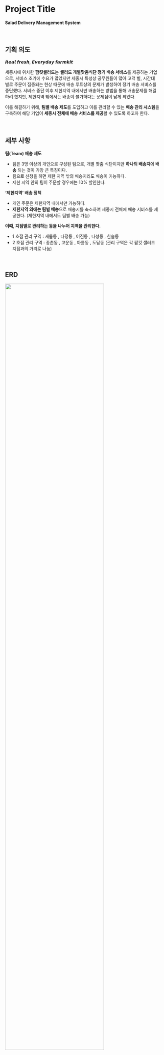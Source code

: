 # Project Title  
**Salad Delivery Management System**  
<br/><br/>

## 기획 의도
𝙍𝙚𝙖𝙡 𝙛𝙧𝙚𝙨𝙝, 𝙀𝙫𝙚𝙧𝙮𝙙𝙖𝙮 𝙛𝙖𝙧𝙢𝙠𝙞𝙩

   세종시에 위치한 **팜킷샐러드**는 **샐러드 개별맞춤식단 정기 배송 서비스**를 제공하는 기업으로, 서비스 초기에 수요가 많았지만 세종시 특성상 공무원들이 많아 고객 별, 시간대 별로 주문이 집중되는 현상 때문에 배송 루트상의 문제가 발생하여 정기 배송 서비스를 중단했다. 서비스 중단 이후 제한지역 내에서만 배송하는 방법을 통해 배송문제를 해결하려 했지만, 제한지역 밖에서는 배송이 불가하다는 문제점이 남게 되었다. 

   이를 해결하기 위해, **팀별 배송 제도**를 도입하고 이를 관리할 수 있는 **배송 관리 시스템**을 구축하여 해당 기업이 **세종시 전체에 배송 서비스를 제공**할 수 있도록 하고자 한다.  
   <br/><br/>


## 세부 사항
**팀(Team) 배송 제도**
- 팀은 3명 이상의 개인으로 구성된 팀으로, 개별 맞춤 식단이지만 **하나의 배송지에 배송** 되는 것이 가장 큰 특징이다.
- 팀으로 신청을 하면 제한 지역 밖의 배송지라도 배송이 가능하다.
- 제한 지역 안의 팀이 주문할 경우에는 10% 할인한다.

**‘제한지역’ 배송 정책**
- 개인 주문은 제한지역 내에서만 가능하다.
- **제한지역 외에는 팀별 배송**으로 배송지를 축소하여 세종시 전체에 배송 서비스를 제공한다.
(제한지역 내에서도 팀별 배송 가능)  
  
**이때, 지점별로 관리하는 동을 나누어 지역을 관리한다.**
- 1 호점 관리 구역 : 새롬동 , 다정동 , 어진동 , 나성동 , 한솔동
- 2 호점 관리 구역 : 종촌동 , 고운동 , 아름동 , 도담동
(관리 구역은 각 팜킷 샐러드 지점과의 거리로 나눔)  
<br/><br/>


## ERD
<img width="80%" src="https://user-images.githubusercontent.com/118874524/219833067-6ec1f382-d0c3-4e41-9289-383222203c31.PNG"/>  

<br/><br/>

## Menu Structure
<img width="80%" src="https://user-images.githubusercontent.com/118874524/219832803-72479b60-e616-4706-b614-d6642a0c7eb9.png"/>  


<br/><br/>

## 레이아웃 시안

**1. 주문폼**  
<img width="80%" src="https://user-images.githubusercontent.com/118874524/219835034-7ca62d55-769b-4fb3-8773-e01893c8bebf.PNG"/>

**2. 관리사이트**  
2-1. 고객 관리  
* DB  
<img width="80%" src="https://user-images.githubusercontent.com/118874524/219835055-fa36425b-c55f-4da1-9ff2-884396a76f7c.png"/>

2-2. 배송 관리  
* Week  
<img width="80%" src="https://user-images.githubusercontent.com/118874524/219835069-98ac268a-1585-4b79-b78a-85c1ee227266.PNG"/>  
  
* Today  
<img width="80%" src="https://user-images.githubusercontent.com/118874524/219835077-24ce914e-08d8-4018-9fbd-7e10ccc6e3b4.PNG"/>
<img width="80%" src="https://user-images.githubusercontent.com/118874524/219835083-fc8e5df3-0678-45fa-83a9-8e5c7a8822da.PNG"/>  

2-3. 통계  
* Dashboard
<img width="80%" src="https://user-images.githubusercontent.com/118874524/219835090-89baa0ea-763c-4eb2-8d2f-a75d9f765490.PNG"/>  

<br/><br/>
## fake data 만들기  

:arrow_lower_right: [farmkit_fake_data](https://colab.research.google.com/drive/1UyEHKpZDlHQ91Gvv09-sgnDMF4xz1JwS?usp=sharing)  
<br/><br/>  

---  
  
### :hammer:Tools
<img src="https://img.shields.io/badge/HTML5-E34F26?style=flat&logo=HTML5&logoColor=white"/> <img src="https://img.shields.io/badge/CSS3-1572B6?style=flat &logo=CSS3&logoColor=white"/> <img src="https://img.shields.io/badge/JavaScript-F7DF1E?style=flat &logo=JavaScript&logoColor=white"/> <img src="https://img.shields.io/badge/Tableau-E97627?style=flat&logo=Tableau&logoColor=white"/> <img src="https://img.shields.io/badge/Python-3776AB?style=flat&logo=Python&logoColor=white"/>

